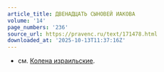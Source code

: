 ```yaml
---
article_title: ДВЕНАДЦАТЬ СЫНОВЕЙ ИАКОВА
volume: '14'
page_numbers: '236'
source_url: https://pravenc.ru/text/171478.html
downloaded_at: '2025-10-13T11:37:16Z'
---
```


- см. [Колена израильские](<https://pravenc.ru/text/Колена израильские.html>).

